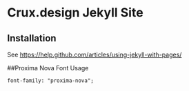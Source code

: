 # Crux.design Jekyll Site

## Installation
See https://help.github.com/articles/using-jekyll-with-pages/

##Proxima Nova Font Usage
```
font-family: "proxima-nova";
```
